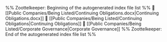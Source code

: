 %% Zoottelkeeper: Beginning of the autogenerated index file list  %%
📄 [[Public Companies/Being Listed/Continuing Obligations.docx|Continuing Obligations.docx]]
📄 [[Public Companies/Being Listed/Continuing Obligations|Continuing Obligations]]
📄 [[Public Companies/Being Listed/Corporate Governance|Corporate Governance]]
%% Zoottelkeeper: End of the autogenerated index file list  %%
